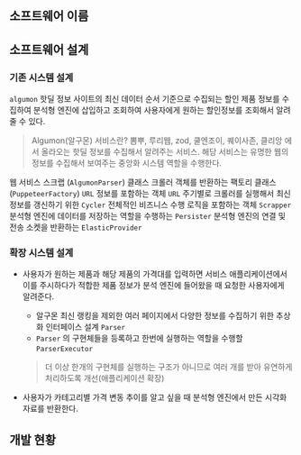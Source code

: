 
## 소프트웨어 이름


## 소프트웨어 설계

### 기존 시스템 설계
`algumon` 핫딜 정보 사이트의 최신 데이터 순서 기준으로 수집되는 할인 제품 정보를 수집하여 분석형 엔진에 삽입하고 조회하여 사용자에게 원하는 할인정보를 조회해서 알려줄 수 있다.

> Algumon(알구몬) 서비스란?
>뽐뿌, 루리웹, zod, 쿨엔조이, 퀘이사존, 클리앙 에서 올라오는 핫딜 정보를 수집해서 알려주는 서비스.
> 해당 서비스는 유명한 웹의 정보를 수집해서 보여주는 중앙화 시스템 역할을 수행한다.

웹 서비스 스크랩 (`AlgumonParser`) 클래스
크롤러 객체를 반환하는 팩토리 클래스 (`PuppeteerFactory`)
`URL` 정보를 포함하는 객체 `URL`
주기별로 크롤러를 실행해서 최신 정보를 갱신하기 위한 `Cycler`
전체적인 비즈니스 수행 로직을 포함하는 객체 `Scrapper`
분석형 엔진에 데이터를 저장하는 역할을 수행하는 `Persister`
분석형 엔진의 연결 및 전송 소켓을 반환하는 `ElasticProvider`

### 확장 시스템 설계
* 사용자가 원하는 제품과 해당 제품의 가격대를 입력하면 서비스 애플리케이션에서 이를 주시하다가 적합한 제품 정보가 분석 엔진에 들어왔을 때 요청한 사용자에게 알려준다.
	*  알구몬 최신 랭킹을 제외한 여러 페이지에서 다양한 정보를 수집하기 위한 추상화 인터페이스 설계 `Parser`
	* `Parser` 의 구현체들을 등록하고 한번에 실행하는 역할을 수행할 `ParserExecutor` 
	> 더 이상 한개의 구현체를 실행하는 구조가 아니므로 여러 개를 받아 유연하게 처리하도록 개선(애플리케이션 확장)

* 사용자가 카테고리별 가격 변동 추이를 알고 싶을 때 분석형 엔진에서 만든 시각화 자료를 반환한다.

## 개발 현황
